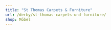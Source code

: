 ```yaml
---
title: "St Thomas Carpets & Furniture"
url: /derby/st-thomas-carpets-und-furniture/
shop: Möbel
---
```

